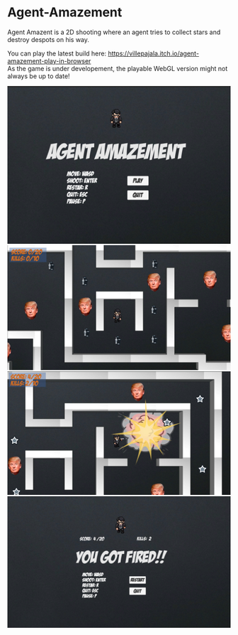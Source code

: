 # Agent-Amazement
Agent Amazent is a 2D shooting where an agent tries to collect stars and destroy despots on his way.

You can play the latest build here: https://villepajala.itch.io/agent-amazement-play-in-browser <br>
As the game is under developement, the playable WebGL version might not always be up to date!

![](Agent%20Amazement/Images/Agent%20Amazement.png)
![](Agent%20Amazement/Images/Agent%20Amazement2.png)
![](Agent%20Amazement/Images/Agent%20Amazement%203jpg.jpg)
![](Agent%20Amazement/Images/Agent%20Amazement%204.jpg)
